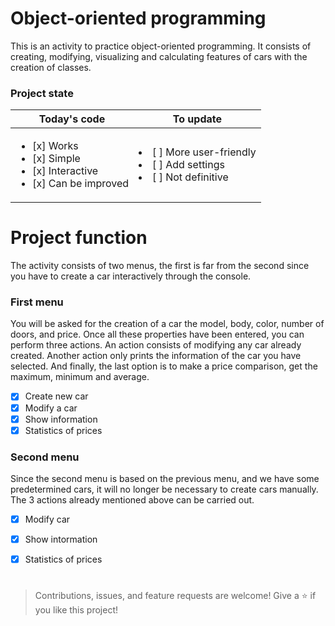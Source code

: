 # Object-oriented programming
This is an activity to practice object-oriented programming. It consists of creating, modifying, visualizing and calculating features of cars with the creation of classes.

### Project state
| Today's code  | To update |
| ------------- | ------------- |
|  <ul><li>[x] Works</li><li>[x] Simple</li><li>[x] Interactive</li><li>[x] Can be improved</li></ul>  | <li>[ ] More user-friendly</li><li>[ ] Add settings</li><li>[ ] Not definitive</li>  |
# Project function

The activity consists of two menus, the first is far from the second since you have to create a car interactively through the console. 

<h3>First menu</h3>

You will be asked for the creation of a car the model, body, color, number of doors, and price. Once all these properties have been entered, you can perform three actions. An action consists of modifying any car already created. Another action only prints the information of the car you have selected. And finally, the last option is to make a price comparison, get the maximum, minimum and average.
- [x] Create new car
- [x] Modify a car
- [x] Show information
- [x] Statistics of prices 

<h3>Second menu</h3>

Since the second menu is based on the previous menu, and we have some predetermined cars, it will no longer be necessary to create cars manually. The 3 actions already mentioned above can be carried out.
- [x] Modify car
- [x] Show intormation
- [x] Statistics of prices


#
>Contributions, issues, and feature requests are welcome!
>Give a ⭐️ if you like this project!

